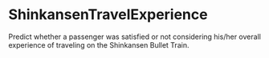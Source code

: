 # ShinkansenTravelExperience
Predict whether a passenger was satisfied or not considering his/her overall experience of traveling on the Shinkansen Bullet Train.
